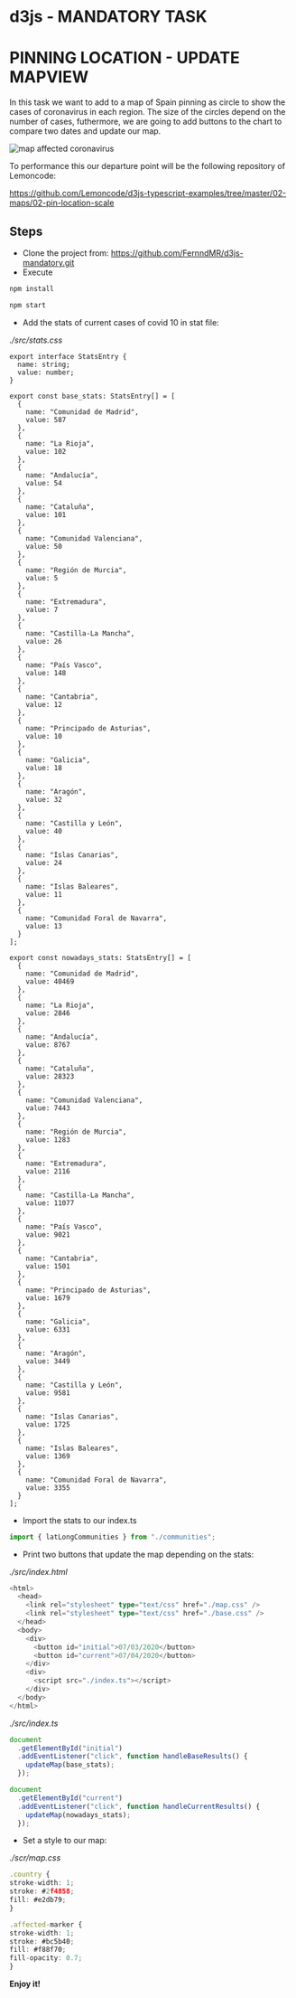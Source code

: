 # d3js - MANDATORY TASK
# PINNING LOCATION - UPDATE MAPVIEW

In this task we want to add to a map of Spain pinning as circle to show the cases of coronavirus in each region. The size of the circles depend on the number of cases, futhermore, we are going to add buttons to the chart to compare two dates and update our map.

![map affected coronavirus](./content/MapaAnimado.gif "affected coronavirus")

To performance this our departure point will be the following repository of Lemoncode:

https://github.com/Lemoncode/d3js-typescript-examples/tree/master/02-maps/02-pin-location-scale


## Steps

- Clone the project from: https://github.com/FernndMR/d3js-mandatory.git
- Execute

```bash
npm install
```
```bash
npm start
```
- Add the stats of current cases of covid 10 in stat file:

_./src/stats.css_

```typescritp
export interface StatsEntry {
  name: string;
  value: number;
}

export const base_stats: StatsEntry[] = [
  {
    name: "Comunidad de Madrid",
    value: 587
  },
  {
    name: "La Rioja",
    value: 102
  },
  {
    name: "Andalucía",
    value: 54
  },
  {
    name: "Cataluña",
    value: 101
  },
  {
    name: "Comunidad Valenciana",
    value: 50
  },
  {
    name: "Región de Murcia",
    value: 5
  },
  {
    name: "Extremadura",
    value: 7
  },
  {
    name: "Castilla-La Mancha",
    value: 26
  },
  {
    name: "País Vasco",
    value: 148
  },
  {
    name: "Cantabria",
    value: 12
  },
  {
    name: "Principado de Asturias",
    value: 10
  },
  {
    name: "Galicia",
    value: 18
  },
  {
    name: "Aragón",
    value: 32
  },
  {
    name: "Castilla y León",
    value: 40
  },
  {
    name: "Islas Canarias",
    value: 24
  },
  {
    name: "Islas Baleares",
    value: 11
  },
  {
    name: "Comunidad Foral de Navarra",
    value: 13
  }
];

export const nowadays_stats: StatsEntry[] = [
  {
    name: "Comunidad de Madrid",
    value: 40469
  },
  {
    name: "La Rioja",
    value: 2846
  },
  {
    name: "Andalucía",
    value: 8767
  },
  {
    name: "Cataluña",
    value: 28323
  },
  {
    name: "Comunidad Valenciana",
    value: 7443
  },
  {
    name: "Región de Murcia",
    value: 1283
  },
  {
    name: "Extremadura",
    value: 2116
  },
  {
    name: "Castilla-La Mancha",
    value: 11077
  },
  {
    name: "País Vasco",
    value: 9021
  },
  {
    name: "Cantabria",
    value: 1501
  },
  {
    name: "Principado de Asturias",
    value: 1679
  },
  {
    name: "Galicia",
    value: 6331
  },
  {
    name: "Aragón",
    value: 3449
  },
  {
    name: "Castilla y León",
    value: 9581
  },
  {
    name: "Islas Canarias",
    value: 1725
  },
  {
    name: "Islas Baleares",
    value: 1369
  },
  {
    name: "Comunidad Foral de Navarra",
    value: 3355
  }
];
```

- Import the stats to our index.ts

```typescript
import { latLongCommunities } from "./communities";
```

- Print two buttons that update the map depending on the stats:

_./src/index.html_

```typescript
<html>
  <head>
    <link rel="stylesheet" type="text/css" href="./map.css" />
    <link rel="stylesheet" type="text/css" href="./base.css" />
  </head>
  <body>
    <div>
      <button id="initial">07/03/2020</button>
      <button id="current">07/04/2020</button>
    </div>
    <div>
      <script src="./index.ts"></script>
    </div>
  </body>
</html>
```
_./src/index.ts_

```typescript
document
  .getElementById("initial")
  .addEventListener("click", function handleBaseResults() {
    updateMap(base_stats);
  });

document
  .getElementById("current")
  .addEventListener("click", function handleCurrentResults() {
    updateMap(nowadays_stats);
  });
  ```
  - Set a style to our map:
  
  _./scr/map.css_
  
  ```typescript
  .country {
  stroke-width: 1;
  stroke: #2f4858;
  fill: #e2db79;
}

.affected-marker {
  stroke-width: 1;
  stroke: #bc5b40;
  fill: #f88f70;
  fill-opacity: 0.7;
}
```
**Enjoy it!**


